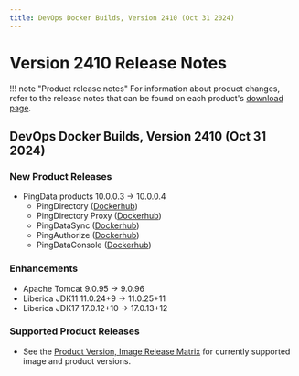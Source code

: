 ```yaml
---
title: DevOps Docker Builds, Version 2410 (Oct 31 2024)
---
```


# Version 2410 Release Notes

!!! note "Product release notes"
For information about product changes, refer to the release notes that can be found on each
product's [download page](https://www.pingidentity.com/en/resources/downloads.html).

## DevOps Docker Builds, Version 2410 (Oct 31 2024)

### New Product Releases

- PingData products 10.0.0.3 → 10.0.0.4
    - PingDirectory ([Dockerhub](https://hub.docker.com/r/pingidentity/pingdirectory))
    - PingDirectory Proxy ([Dockerhub](https://hub.docker.com/r/pingidentity/pingdirectoryproxy))
    - PingDataSync ([Dockerhub](https://hub.docker.com/r/pingidentity/pingdatasync))
    - PingAuthorize ([Dockerhub](https://hub.docker.com/r/pingidentity/pingauthorize))
    - PingDataConsole ([Dockerhub](https://hub.docker.com/r/pingidentity/pingdataconsole))

### Enhancements

- Apache Tomcat 9.0.95 → 9.0.96
- Liberica JDK11 11.0.24+9 → 11.0.25+11
- Liberica JDK17 17.0.12+10 → 17.0.13+12

### Supported Product Releases

- See the [Product Version, Image Release Matrix](../docker-images/productVersionMatrix.md)
  for currently supported image and product versions.



